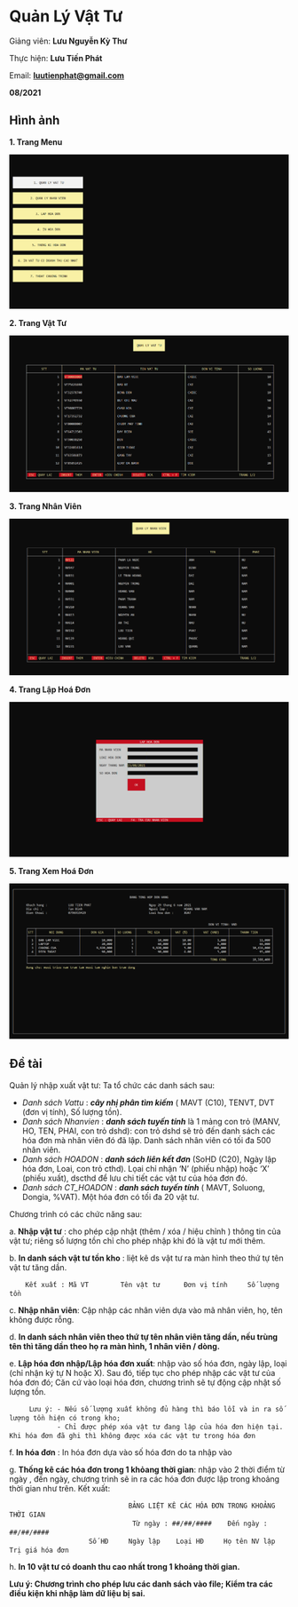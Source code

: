 # Quản Lý Vật Tư

Giảng viên: **Lưu Nguyễn Kỳ Thư**

Thực hiện: **Lưu Tiến Phát**

Email: **luutienphat@gmail.com**

**08/2021**

## Hình ảnh

**1. Trang Menu**

  ![Menu_Page](https://github.com/luutienphat/QuanLyVatTu/blob/master/Images/Menu-Page.png?raw=true)
  
**2. Trang Vật Tư**
  
  ![Product_Page](https://github.com/luutienphat/QuanLyVatTu/blob/master/Images/Product-Page.png?raw=true)
  
**3. Trang Nhân Viên**

  ![Employee_Page](https://github.com/luutienphat/QuanLyVatTu/blob/master/Images/Employee-Page.png?raw=true)
  
**4. Trang Lập Hoá Đơn**

  ![Make_Invoice_Page](https://github.com/luutienphat/QuanLyVatTu/blob/master/Images/Make-Invoice-Page.png?raw=true)
  
**5. Trang Xem Hoá Đơn**

  ![Show_Invoice_Page](https://github.com/luutienphat/QuanLyVatTu/blob/master/Images/Show-Invoice-Page.png?raw=true)

## Đề tài

  Quản lý nhập xuất vật tư: Ta tổ chức các danh sách sau:
  
   - *Danh sách Vattu* : ***cây nhị phân tìm kiếm*** ( MAVT (C10), TENVT, DVT (đơn vị tính), Số lượng tồn).
   - *Danh sách Nhanvien* : ***danh sách tuyến tính*** là 1 mảng con trỏ (MANV, HO, TEN, PHAI, con trỏ dshd): con trỏ dshd sẽ trỏ đến danh sách các hóa đơn mà nhân viên đó đã           lập. Danh sách nhân viên có tối đa 500 nhân viên.
   - *Danh sách HOADON* : ***danh sách liên kết đơn*** (SoHD (C20), Ngày lập hóa đơn, Loai,  con trỏ cthd). Lọai chỉ nhận ‘N’ (phiếu nhập) hoặc ‘X’ (phiếu xuất), dscthd để lưu        chi tiết các vật tư của hóa đơn đó.
   - *Danh sách CT_HOADON* : ***danh sách tuyến tính*** ( MAVT,  Soluong, Dongia, %VAT). Một hóa đơn có tối đa 20 vật tư.

  Chương trình có các chức năng sau:
  
   a. **Nhập vật tư** : cho phép cập nhật (thêm / xóa / hiệu chỉnh ) thông tin của vật tư; riêng số lượng tồn chỉ cho phép nhập khi đó là vật tư mới thêm.
  
   b. **In danh sách vật tư tồn kho** : liệt kê ds vật tư ra màn hình theo thứ tự tên vật tư tăng dần.  
   
        Kết xuất : Mã VT		Tên vật tư		Đơn vị tính		Số lượng tồn
  
   c. **Nhập nhân viên**: Cập nhập các nhân viên dựa vào mã nhân viên, họ, tên không được rỗng.
   
   d. **In danh sách nhân viên theo thứ tự tên nhân viên tăng dần, nếu trùng tên thì tăng dần theo họ ra màn hình, 1 nhân viên / dòng.**
  
   e. **Lập hóa đơn nhập/Lập hóa đơn xuất**: nhập vào số hóa đơn, ngày lập, loại (chỉ nhận ký tự N hoặc X). Sau đó, tiếp tục cho phép nhập các vật tư của hóa đơn đó; Căn cứ vào          loại hóa đơn, chương trình sẽ tự động cập nhật số lượng tồn.
   
         Lưu ý: - Nếu số lượng xuất không đủ hàng thì báo lỗi và in ra số lượng tồn hiện có trong kho;
                - Chỉ được phép xóa vật tư đang lập của hóa đơn hiện tại. Khi hóa đơn đã ghi thì không được xóa các vật tư trong hóa đơn
                       
   f. **In hóa đơn** : In hóa đơn dựa vào số hóa đơn do ta nhập vào
   
   g. **Thống kê các hóa đơn trong 1 khỏang thời gian**: nhập vào 2 thời điểm từ ngày , đến ngày, chương trình sẽ in ra các hóa đơn được lập trong khoảng thời gian như trên. Kết         xuất:
    
                                  BẢNG LIỆT KÊ CÁC HÓA ĐƠN TRONG KHOẢNG THỜI GIAN
                                   Từ ngày : ##/##/####    Đến ngày : ##/##/####
                        Số HĐ     Ngày lập    Loại HĐ     Họ tên NV lập     Trị giá hóa đơn
                            
   h. **In 10 vật tư có doanh thu cao nhất trong 1 khoảng thời gian.**
   
   **Lưu ý: Chương trình cho phép lưu các danh sách vào file; Kiểm tra các điều kiện khi nhập làm dữ liệu bị sai.**

